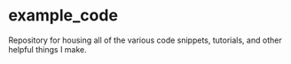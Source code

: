 # example_code
Repository for housing all of the various code snippets, tutorials, and other helpful things I make.
